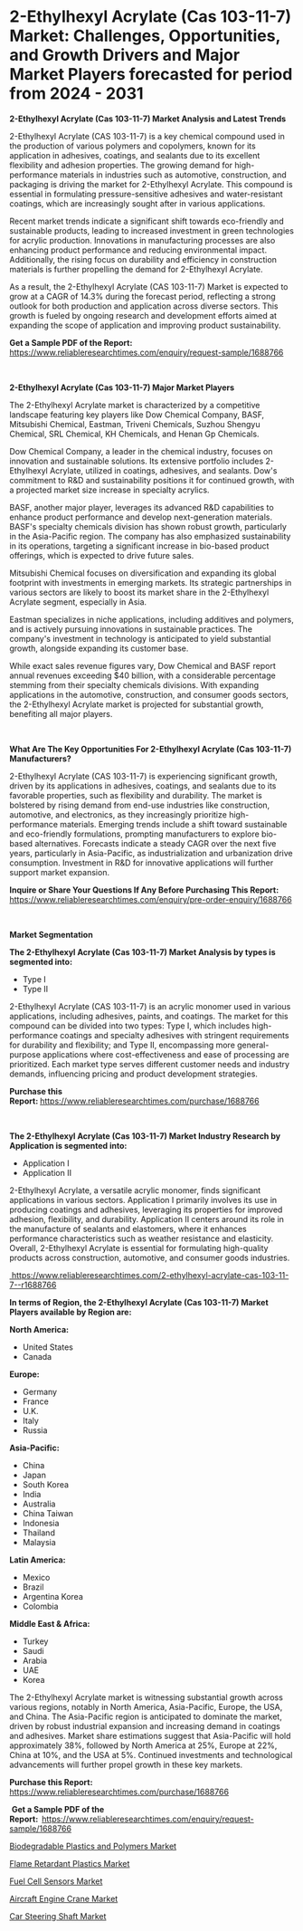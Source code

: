 <p><h1>2-Ethylhexyl Acrylate (Cas 103-11-7) Market: Challenges, Opportunities, and Growth Drivers and Major Market Players forecasted for period from 2024 - 2031</h1></p><p><strong>2-Ethylhexyl Acrylate (Cas 103-11-7) Market Analysis and Latest Trends</strong></p>
<p><p>2-Ethylhexyl Acrylate (CAS 103-11-7) is a key chemical compound used in the production of various polymers and copolymers, known for its application in adhesives, coatings, and sealants due to its excellent flexibility and adhesion properties. The growing demand for high-performance materials in industries such as automotive, construction, and packaging is driving the market for 2-Ethylhexyl Acrylate. This compound is essential in formulating pressure-sensitive adhesives and water-resistant coatings, which are increasingly sought after in various applications.</p><p>Recent market trends indicate a significant shift towards eco-friendly and sustainable products, leading to increased investment in green technologies for acrylic production. Innovations in manufacturing processes are also enhancing product performance and reducing environmental impact. Additionally, the rising focus on durability and efficiency in construction materials is further propelling the demand for 2-Ethylhexyl Acrylate. </p><p>As a result, the 2-Ethylhexyl Acrylate (CAS 103-11-7) Market is expected to grow at a CAGR of 14.3% during the forecast period, reflecting a strong outlook for both production and application across diverse sectors. This growth is fueled by ongoing research and development efforts aimed at expanding the scope of application and improving product sustainability.</p></p>
<p><strong>Get a Sample PDF of the Report:&nbsp;</strong> <a href="https://www.reliableresearchtimes.com/enquiry/request-sample/1688766?utm_campaign=1386&utm_medium=2&utm_source=Github&utm_content=ia&utm_term=17102024&utm_id=2-ethylhexyl-acrylate-cas-103-11-7">https://www.reliableresearchtimes.com/enquiry/request-sample/1688766</a></p>
<p>&nbsp;</p>
<p><strong>2-Ethylhexyl Acrylate (Cas 103-11-7) Major Market Players</strong></p>
<p><p>The 2-Ethylhexyl Acrylate market is characterized by a competitive landscape featuring key players like Dow Chemical Company, BASF, Mitsubishi Chemical, Eastman, Triveni Chemicals, Suzhou Shengyu Chemical, SRL Chemical, KH Chemicals, and Henan Gp Chemicals. </p><p>Dow Chemical Company, a leader in the chemical industry, focuses on innovation and sustainable solutions. Its extensive portfolio includes 2-Ethylhexyl Acrylate, utilized in coatings, adhesives, and sealants. Dow's commitment to R&D and sustainability positions it for continued growth, with a projected market size increase in specialty acrylics.</p><p>BASF, another major player, leverages its advanced R&D capabilities to enhance product performance and develop next-generation materials. BASF's specialty chemicals division has shown robust growth, particularly in the Asia-Pacific region. The company has also emphasized sustainability in its operations, targeting a significant increase in bio-based product offerings, which is expected to drive future sales.</p><p>Mitsubishi Chemical focuses on diversification and expanding its global footprint with investments in emerging markets. Its strategic partnerships in various sectors are likely to boost its market share in the 2-Ethylhexyl Acrylate segment, especially in Asia.</p><p>Eastman specializes in niche applications, including additives and polymers, and is actively pursuing innovations in sustainable practices. The company's investment in technology is anticipated to yield substantial growth, alongside expanding its customer base.</p><p>While exact sales revenue figures vary, Dow Chemical and BASF report annual revenues exceeding $40 billion, with a considerable percentage stemming from their specialty chemicals divisions. With expanding applications in the automotive, construction, and consumer goods sectors, the 2-Ethylhexyl Acrylate market is projected for substantial growth, benefiting all major players.</p></p>
<p>&nbsp;</p>
<p><strong>What Are The Key Opportunities For 2-Ethylhexyl Acrylate (Cas 103-11-7) Manufacturers?</strong></p>
<p><p>2-Ethylhexyl Acrylate (CAS 103-11-7) is experiencing significant growth, driven by its applications in adhesives, coatings, and sealants due to its favorable properties, such as flexibility and durability. The market is bolstered by rising demand from end-use industries like construction, automotive, and electronics, as they increasingly prioritize high-performance materials. Emerging trends include a shift toward sustainable and eco-friendly formulations, prompting manufacturers to explore bio-based alternatives. Forecasts indicate a steady CAGR over the next five years, particularly in Asia-Pacific, as industrialization and urbanization drive consumption. Investment in R&D for innovative applications will further support market expansion.</p></p>
<p><strong>Inquire or Share Your Questions If Any Before Purchasing This Report:</strong> <a href="https://www.reliableresearchtimes.com/enquiry/pre-order-enquiry/1688766?utm_campaign=1386&utm_medium=2&utm_source=Github&utm_content=ia&utm_term=17102024&utm_id=2-ethylhexyl-acrylate-cas-103-11-7">https://www.reliableresearchtimes.com/enquiry/pre-order-enquiry/1688766</a></p>
<p>&nbsp;</p>
<p><strong>Market Segmentation</strong></p>
<p><strong>The 2-Ethylhexyl Acrylate (Cas 103-11-7) Market Analysis by types is segmented into:</strong></p>
<p><ul><li>Type I</li><li>Type II</li></ul></p>
<p><p>2-Ethylhexyl Acrylate (CAS 103-11-7) is an acrylic monomer used in various applications, including adhesives, paints, and coatings. The market for this compound can be divided into two types: Type I, which includes high-performance coatings and specialty adhesives with stringent requirements for durability and flexibility; and Type II, encompassing more general-purpose applications where cost-effectiveness and ease of processing are prioritized. Each market type serves different customer needs and industry demands, influencing pricing and product development strategies.</p></p>
<p><strong>Purchase this Report:&nbsp;</strong><a href="https://www.reliableresearchtimes.com/purchase/1688766?utm_campaign=1386&utm_medium=2&utm_source=Github&utm_content=ia&utm_term=17102024&utm_id=2-ethylhexyl-acrylate-cas-103-11-7">https://www.reliableresearchtimes.com/purchase/1688766</a></p>
<p>&nbsp;</p>
<p><strong>The 2-Ethylhexyl Acrylate (Cas 103-11-7) Market Industry Research by Application is segmented into:</strong></p>
<p><ul><li>Application I</li><li>Application II</li></ul></p>
<p><p>2-Ethylhexyl Acrylate, a versatile acrylic monomer, finds significant applications in various sectors. Application I primarily involves its use in producing coatings and adhesives, leveraging its properties for improved adhesion, flexibility, and durability. Application II centers around its role in the manufacture of sealants and elastomers, where it enhances performance characteristics such as weather resistance and elasticity. Overall, 2-Ethylhexyl Acrylate is essential for formulating high-quality products across construction, automotive, and consumer goods industries.</p></p>
<p><a href="https://www.reliableresearchtimes.com/2-ethylhexyl-acrylate-cas-103-11-7--r1688766?utm_campaign=1386&utm_medium=2&utm_source=Github&utm_content=ia&utm_term=17102024&utm_id=2-ethylhexyl-acrylate-cas-103-11-7">&nbsp;https://www.reliableresearchtimes.com/2-ethylhexyl-acrylate-cas-103-11-7--r1688766</a></p>
<p><strong>In terms of Region, the 2-Ethylhexyl Acrylate (Cas 103-11-7) Market Players available by Region are:</strong></p>
<p>
    <p> <strong> North America: </strong>
        <ul>
            <li>United States</li>
            <li>Canada</li>
        </ul>
        </p> 
    <p> <strong> Europe: </strong>
        <ul>
            <li>Germany</li>
            <li>France</li>
            <li>U.K.</li>
            <li>Italy</li>
            <li>Russia</li>
        </ul>
        </p> 
    <p> <strong> Asia-Pacific: </strong>
        <ul>
            <li>China</li>
            <li>Japan</li>
            <li>South Korea</li>
            <li>India</li>
            <li>Australia</li>
            <li>China Taiwan</li>
            <li>Indonesia</li>
            <li>Thailand</li>
            <li>Malaysia</li>
        </ul>
        </p> 
    <p> <strong> Latin America: </strong>
        <ul>
            <li>Mexico</li>
            <li>Brazil</li>
            <li>Argentina Korea</li>
            <li>Colombia</li>
        </ul>
        </p> 
    <p> <strong> Middle East & Africa: </strong>
        <ul>
            <li>Turkey</li>
            <li>Saudi</li>
            <li>Arabia</li>
            <li>UAE</li>
            <li>Korea</li>
        </ul>
    </p>
    </p>
<p><p>The 2-Ethylhexyl Acrylate market is witnessing substantial growth across various regions, notably in North America, Asia-Pacific, Europe, the USA, and China. The Asia-Pacific region is anticipated to dominate the market, driven by robust industrial expansion and increasing demand in coatings and adhesives. Market share estimations suggest that Asia-Pacific will hold approximately 38%, followed by North America at 25%, Europe at 22%, China at 10%, and the USA at 5%. Continued investments and technological advancements will further propel growth in these key markets.</p></p>
<p><strong>Purchase this Report: </strong><a href="https://www.reliableresearchtimes.com/purchase/1688766?utm_campaign=1386&utm_medium=2&utm_source=Github&utm_content=ia&utm_term=17102024&utm_id=2-ethylhexyl-acrylate-cas-103-11-7">https://www.reliableresearchtimes.com/purchase/1688766</a></p>
<p>&nbsp;<strong>Get a Sample PDF of the Report:&nbsp;&nbsp;</strong><a href="https://www.reliableresearchtimes.com/enquiry/request-sample/1688766?utm_campaign=1386&utm_medium=2&utm_source=Github&utm_content=ia&utm_term=17102024&utm_id=2-ethylhexyl-acrylate-cas-103-11-7">https://www.reliableresearchtimes.com/enquiry/request-sample/1688766</a></p>
<p><strong></strong></p>
<p><p><a href="https://www.linkedin.com/pulse/biodegradable-plastics-polymers-market-forecast-global-trends-q8z4e?utm_campaign=1386&utm_medium=2&utm_source=Github&utm_content=ia&utm_term=17102024&utm_id=2-ethylhexyl-acrylate-cas-103-11-7">Biodegradable Plastics and Polymers Market</a></p><p><a href="https://www.linkedin.com/pulse/top-trends-transforming-flame-retardant-plastics-market-09ffe?utm_campaign=1386&utm_medium=2&utm_source=Github&utm_content=ia&utm_term=17102024&utm_id=2-ethylhexyl-acrylate-cas-103-11-7">Flame Retardant Plastics Market</a></p><p><a href="https://www.linkedin.com/pulse/fuel-cell-sensors-market-consolidation-impact-structure-silsf?utm_campaign=1386&utm_medium=2&utm_source=Github&utm_content=ia&utm_term=17102024&utm_id=2-ethylhexyl-acrylate-cas-103-11-7">Fuel Cell Sensors Market</a></p><p><a href="https://www.linkedin.com/pulse/aircraft-engine-crane-market-evolution-future-outlook-forecasting-uo3tf?utm_campaign=1386&utm_medium=2&utm_source=Github&utm_content=ia&utm_term=17102024&utm_id=2-ethylhexyl-acrylate-cas-103-11-7">Aircraft Engine Crane Market</a></p><p><a href="https://www.linkedin.com/pulse/global-car-steering-shaft-market-size-trends-analysis-regional-rejhf?utm_campaign=1386&utm_medium=2&utm_source=Github&utm_content=ia&utm_term=17102024&utm_id=2-ethylhexyl-acrylate-cas-103-11-7">Car Steering Shaft Market</a></p></p>